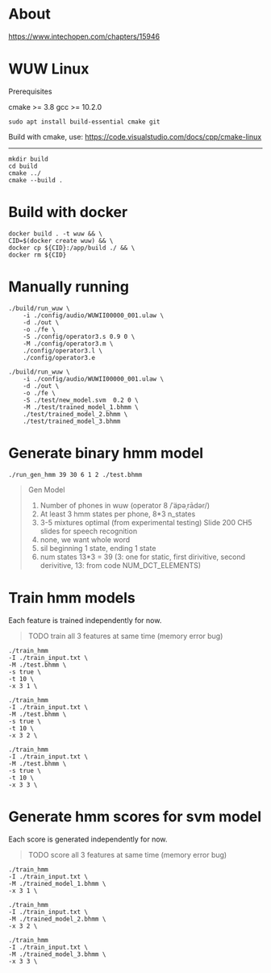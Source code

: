 # About

https://www.intechopen.com/chapters/15946

# WUW Linux
Prerequisites

cmake >= 3.8
gcc >= 10.2.0

```
sudo apt install build-essential cmake git
```

Build with cmake, use: https://code.visualstudio.com/docs/cpp/cmake-linux


----
```
mkdir build
cd build
cmake ../
cmake --build .
```
# Build with docker
```
docker build . -t wuw && \
CID=$(docker create wuw) && \
docker cp ${CID}:/app/build ./ && \
docker rm ${CID}
```

# Manually running
```
./build/run_wuw \
    -i ./config/audio/WUWII00000_001.ulaw \
    -d ./out \
    -o ./fe \
    -S ./config/operator3.s 0.9 0 \
    -M ./config/operator3.m \
    ./config/operator3.l \
    ./config/operator3.e
```

```
./build/run_wuw \
    -i ./config/audio/WUWII00000_001.ulaw \
    -d ./out \
    -o ./fe \
    -S ./test/new_model.svm  0.2 0 \
    -M ./test/trained_model_1.bhmm \
    ./test/trained_model_2.bhmm \
    ./test/trained_model_3.bhmm
```

# Generate binary hmm model
```
./run_gen_hmm 39 30 6 1 2 ./test.bhmm
```
> Gen Model
> 1. Number of phones in wuw (operator 8 /ˈäpəˌrādər/)
> 2. At least 3 hmm states per phone, 8*3 n_states
> 3. 3-5 mixtures optimal (from experimental testing) Slide 200 CH5 slides for speech recognition
> 4. none, we want whole word
> 5. sil beginning 1 state, ending 1 state
> 6. num states 13*3 = 39 (3: one for static, first dirivitive, second derivitive, 13: from code NUM_DCT_ELEMENTS)

# Train hmm models
Each feature is trained independently for now.

> TODO train all 3 features at same time (memory error bug)
```
./train_hmm
-I ./train_input.txt \
-M ./test.bhmm \
-s true \
-t 10 \
-x 3 1 \

./train_hmm
-I ./train_input.txt \
-M ./test.bhmm \
-s true \
-t 10 \
-x 3 2 \

./train_hmm
-I ./train_input.txt \
-M ./test.bhmm \
-s true \
-t 10 \
-x 3 3 \
```

# Generate hmm scores for svm model
Each score is generated independently for now.

> TODO score all 3 features at same time (memory error bug)
```
./train_hmm
-I ./train_input.txt \
-M ./trained_model_1.bhmm \
-x 3 1 \

./train_hmm
-I ./train_input.txt \
-M ./trained_model_2.bhmm \
-x 3 2 \

./train_hmm
-I ./train_input.txt \
-M ./trained_model_3.bhmm \
-x 3 3 \
```
